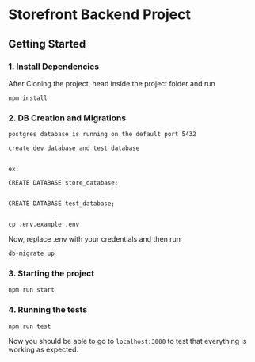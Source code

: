 # Storefront Backend Project

## Getting Started

### 1. Install Dependencies
After Cloning the project, head inside the project folder and run
```
npm install
```

### 2.  DB Creation and Migrations
```
postgres database is running on the default port 5432

create dev database and test database


ex: 

CREATE DATABASE store_database;


CREATE DATABASE test_database;


cp .env.example .env
```

Now, replace .env with your credentials and then run

``` 
db-migrate up
```

### 3. Starting the project
```
npm run start
```

### 4. Running the tests
```
npm run test
```

Now you should be able to go to `localhost:3000` to test that everything is working as expected.

